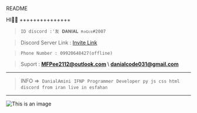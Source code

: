 README

‌HI🙋🏻
‌+++++++++++++++
> ```ID discord :'友 𝐃𝐀𝐍𝐈𝐀𝐋 ʀᴏɢᴜᴇ#2007```

> Discord Server Link : [Invite Link](https://discord.gg/MrAffSVmtm)

> ```Phone Number : 09920648427(offline)```

> Suport : **MFPee2112@outlook.com \ danialcode031@gmail.com**
---------------------------------------
> INFO =>
‌
> `DanialAmini`
‌
> `IFNP`
‌
> `Programmer`
‌
> `Developer`
‌‌
> `py js css html discord`
‌
> `from iran live in esfahan`
--------------------------------------
![This is an image]()
